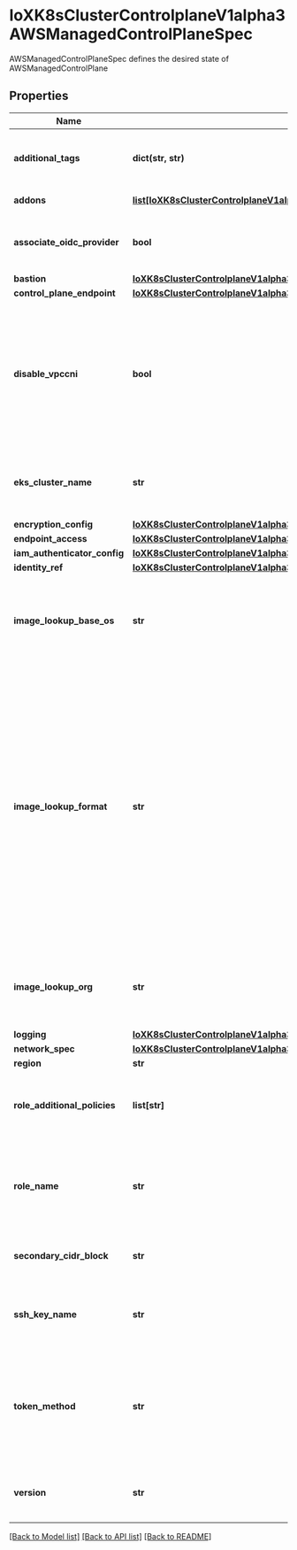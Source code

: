 # IoXK8sClusterControlplaneV1alpha3AWSManagedControlPlaneSpec

AWSManagedControlPlaneSpec defines the desired state of AWSManagedControlPlane
## Properties
Name | Type | Description | Notes
------------ | ------------- | ------------- | -------------
**additional_tags** | **dict(str, str)** | AdditionalTags is an optional set of tags to add to AWS resources managed by the AWS provider, in addition to the ones added by default. | [optional] 
**addons** | [**list[IoXK8sClusterControlplaneV1alpha3AWSManagedControlPlaneSpecAddons]**](IoXK8sClusterControlplaneV1alpha3AWSManagedControlPlaneSpecAddons.md) | Addons defines the EKS addons to enable with the EKS cluster. | [optional] 
**associate_oidc_provider** | **bool** | AssociateOIDCProvider can be enabled to automatically create an identity provider for the controller for use with IAM roles for service accounts | [optional] 
**bastion** | [**IoXK8sClusterControlplaneV1alpha3AWSManagedControlPlaneSpecBastion**](IoXK8sClusterControlplaneV1alpha3AWSManagedControlPlaneSpecBastion.md) |  | [optional] 
**control_plane_endpoint** | [**IoXK8sClusterControlplaneV1alpha3AWSManagedControlPlaneSpecControlPlaneEndpoint**](IoXK8sClusterControlplaneV1alpha3AWSManagedControlPlaneSpecControlPlaneEndpoint.md) |  | [optional] 
**disable_vpccni** | **bool** | DisableVPCCNI indcates the the Amazon VPC CNI should be disabled. With EKS clusters that the Amazon VPC CNI is automatically installed into the cluster. For clusters where you want to use an alternate CNI this option provides a way to specify that the Amazon VPC CNI should be deleted. You cannot set this to true if you are using the Amazon VPC CNI addon or if you have specified a secondary CIDR block. | [optional] 
**eks_cluster_name** | **str** | EKSClusterName allows you to specify the name of the EKS cluster in AWS. If you don&#39;t specify a name then a default name will be created based on the namespace and name of the managed control plane. | [optional] 
**encryption_config** | [**IoXK8sClusterControlplaneV1alpha3AWSManagedControlPlaneSpecEncryptionConfig**](IoXK8sClusterControlplaneV1alpha3AWSManagedControlPlaneSpecEncryptionConfig.md) |  | [optional] 
**endpoint_access** | [**IoXK8sClusterControlplaneV1alpha3AWSManagedControlPlaneSpecEndpointAccess**](IoXK8sClusterControlplaneV1alpha3AWSManagedControlPlaneSpecEndpointAccess.md) |  | [optional] 
**iam_authenticator_config** | [**IoXK8sClusterControlplaneV1alpha3AWSManagedControlPlaneSpecIamAuthenticatorConfig**](IoXK8sClusterControlplaneV1alpha3AWSManagedControlPlaneSpecIamAuthenticatorConfig.md) |  | [optional] 
**identity_ref** | [**IoXK8sClusterControlplaneV1alpha3AWSManagedControlPlaneSpecIdentityRef**](IoXK8sClusterControlplaneV1alpha3AWSManagedControlPlaneSpecIdentityRef.md) |  | [optional] 
**image_lookup_base_os** | **str** | ImageLookupBaseOS is the name of the base operating system used to look up machine images when a machine does not specify an AMI. When set, this will be used for all cluster machines unless a machine specifies a different ImageLookupBaseOS. | [optional] 
**image_lookup_format** | **str** | ImageLookupFormat is the AMI naming format to look up machine images when a machine does not specify an AMI. When set, this will be used for all cluster machines unless a machine specifies a different ImageLookupOrg. Supports substitutions for {{.BaseOS}} and {{.K8sVersion}} with the base OS and kubernetes version, respectively. The BaseOS will be the value in ImageLookupBaseOS or ubuntu (the default), and the kubernetes version as defined by the packages produced by kubernetes/release without v as a prefix: 1.13.0, 1.12.5-mybuild.1, or 1.17.3. For example, the default image format of capa-ami-{{.BaseOS}}-?{{.K8sVersion}}-* will end up searching for AMIs that match the pattern capa-ami-ubuntu-?1.18.0-* for a Machine that is targeting kubernetes v1.18.0 and the ubuntu base OS. See also: https://golang.org/pkg/text/template/ | [optional] 
**image_lookup_org** | **str** | ImageLookupOrg is the AWS Organization ID to look up machine images when a machine does not specify an AMI. When set, this will be used for all cluster machines unless a machine specifies a different ImageLookupOrg. | [optional] 
**logging** | [**IoXK8sClusterControlplaneV1alpha3AWSManagedControlPlaneSpecLogging**](IoXK8sClusterControlplaneV1alpha3AWSManagedControlPlaneSpecLogging.md) |  | [optional] 
**network_spec** | [**IoXK8sClusterControlplaneV1alpha3AWSManagedControlPlaneSpecNetworkSpec**](IoXK8sClusterControlplaneV1alpha3AWSManagedControlPlaneSpecNetworkSpec.md) |  | [optional] 
**region** | **str** | The AWS Region the cluster lives in. | [optional] 
**role_additional_policies** | **list[str]** | RoleAdditionalPolicies allows you to attach additional polices to the control plane role. You must enable the EKSAllowAddRoles feature flag to incorporate these into the created role. | [optional] 
**role_name** | **str** | RoleName specifies the name of IAM role that gives EKS permission to make API calls. If the role is pre-existing we will treat it as unmanaged and not delete it on deletion. If the EKSEnableIAM feature flag is true and no name is supplied then a role is created. | [optional] 
**secondary_cidr_block** | **str** | SecondaryCidrBlock is the additional CIDR range to use for pod IPs. Must be within the 100.64.0.0/10 or 198.19.0.0/16 range. | [optional] 
**ssh_key_name** | **str** | SSHKeyName is the name of the ssh key to attach to the bastion host. Valid values are empty string (do not use SSH keys), a valid SSH key name, or omitted (use the default SSH key name) | [optional] 
**token_method** | **str** | TokenMethod is used to specify the method for obtaining a kubernetes.client token for communicating with EKS iam-authenticator - obtains a kubernetes.client token using iam-authentictor aws-cli - obtains a kubernetes.client token using the AWS CLI Defaults to iam-authenticator | [optional] 
**version** | **str** | Version defines the desired Kubernetes version. If no version number is supplied then the latest version of Kubernetes that EKS supports will be used. | [optional] 

[[Back to Model list]](../README.md#documentation-for-models) [[Back to API list]](../README.md#documentation-for-api-endpoints) [[Back to README]](../README.md)


